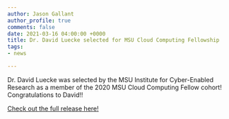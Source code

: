 ```yaml
---
author: Jason Gallant
author_profile: true
comments: false
date: 2021-03-16 04:00:00 +0000
title: Dr. David Luecke selected for MSU Cloud Computing Fellowship
tags:
- news

---
```

Dr. David Luecke was selected by the MSU Institute for Cyber-Enabled Research as a member of the 2020 MSU Cloud Computing Fellow cohort!  Congratulations to David!!

[Check out the full release here!](https://icer.msu.edu/about/announcements/2020-msu-cloud-computing-fellows)
